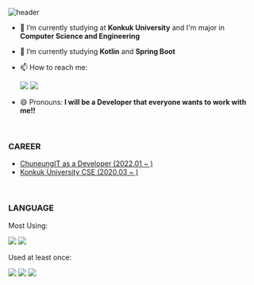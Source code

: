 <!--
### Hi there 👋
**Ji-InPark/Ji-InPark** is a ✨ _special_ ✨ repository because its `README.md` (this file) appears on your GitHub profile.
Here are some ideas to get you started:
- 👯 I’m looking to collaborate on ...
- 🤔 I’m looking for help with ...
- 💬 Ask me about ...
- ⚡ Fun fact: ...
-->

![header](https://capsule-render.vercel.app/api?type=waving&color=auto&height=300&section=header&text=Ji-In%20Park&fontSize=90)

- 🔭 I’m currently studying at **Konkuk University** and I'm major in **Computer Science and Engineering**
- 🌱 I’m currently studying **Kotlin** and **Spring Boot**
- 📫 How to reach me:

  <a href="mailto:jin225675@naver.com" target="_blank"><img src="https://img.shields.io/badge/jin225675@naver.com-green?style=flat-square&logo=naver&logoColor=white"/></a>
  <a href="mailto:jin225675@gmail.com" target="_blank"><img src="https://img.shields.io/badge/jin225675@gmail.com-red?style=flat-square&logo=gmail&logoColor=white"/></a>

- 😄 Pronouns: **I will be a Developer that everyone wants to work with me!!**

<br/>

### **CAREER**

- <a href = "https://smartdoctor.cc/">ChuneungIT as a Developer (2022.01 ~ )</a>
- <a href = "http://www.konkuk.ac.kr/do/Index.do">Konkuk University CSE (2020.03 ~ )</a>

<br/>

### **LANGUAGE**

Most Using:

<a target="_blank"><img src="https://img.shields.io/badge/JAVA-red?style=flat-square&logo=java&logoColor=white"/></a>
<a target="_blank"><img src="https://img.shields.io/badge/C%23-green?style=flat-square&logo=Csharp&logoColor=white"/></a>

Used at least once:

<a target="_blank"><img src="https://img.shields.io/badge/C++-blue?style=flat-square&logo=C%2b%2b&logoColor=white"/></a>
<a target="_blank"><img src="https://img.shields.io/badge/C-gray?style=flat-square&logo=C&logoColor=white"/></a>
<a target="_blank"><img src="https://img.shields.io/badge/Python-yellow?style=flat-square&logo=python&logoColor=white"/></a>
